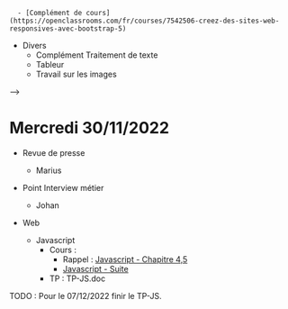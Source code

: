       - [Complément de cours](https://openclassrooms.com/fr/courses/7542506-creez-des-sites-web-responsives-avec-bootstrap-5)



* Divers
   * Complément Traitement de texte 
   * Tableur
   * Travail sur les images

-->
# Mercredi 30/11/2022

* Revue de presse
  * Marius

* Point Interview métier
  * Johan
  
* Web
  * Javascript
     - Cours : 
         - Rappel : [Javascript - Chapitre 4,5](https://www.youtube.com/watch?v=VZLflMqC6dI&list=PLwLsbqvBlImFB8AuT6ENIg-s87ys4yGWI&ab_channel=PierreGiraud)
         - [Javascript - Suite](05_JS-Suite.pdf)
     - TP : TP-JS.doc

TODO : Pour le 07/12/2022
   finir le TP-JS.

